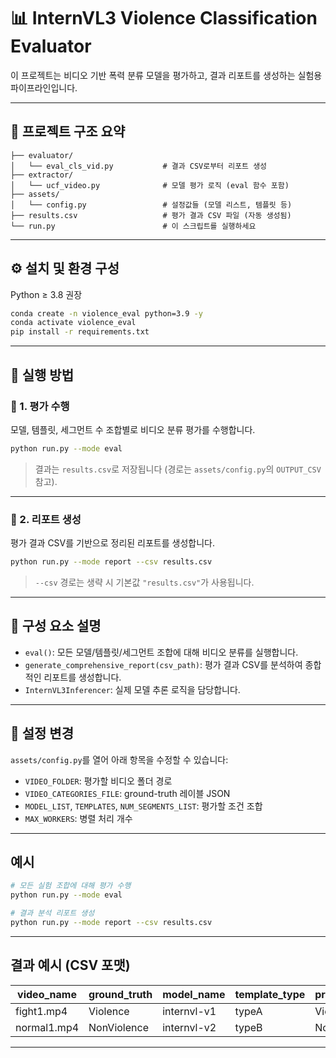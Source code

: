 
# 📊 InternVL3 Violence Classification Evaluator

이 프로젝트는 비디오 기반 폭력 분류 모델을 평가하고, 결과 리포트를 생성하는 실험용 파이프라인입니다.

---

## 📁 프로젝트 구조 요약

```plaintext
├── evaluator/
│   └── eval_cls_vid.py           # 결과 CSV로부터 리포트 생성
├── extractor/
│   └── ucf_video.py              # 모델 평가 로직 (eval 함수 포함)
├── assets/
│   └── config.py                 # 설정값들 (모델 리스트, 템플릿 등)
├── results.csv                   # 평가 결과 CSV 파일 (자동 생성됨)
└── run.py                        # 이 스크립트를 실행하세요
```

---

## ⚙️ 설치 및 환경 구성

Python ≥ 3.8 권장

```bash
conda create -n violence_eval python=3.9 -y
conda activate violence_eval
pip install -r requirements.txt

```

---

## 🚀 실행 방법

### 🔹 1. 평가 수행

모델, 템플릿, 세그먼트 수 조합별로 비디오 분류 평가를 수행합니다.

```bash
python run.py --mode eval
```

> 결과는 `results.csv`로 저장됩니다 (경로는 `assets/config.py`의 `OUTPUT_CSV` 참고).

---

### 🔹 2. 리포트 생성

평가 결과 CSV를 기반으로 정리된 리포트를 생성합니다.

```bash
python run.py --mode report --csv results.csv
```

> `--csv` 경로는 생략 시 기본값 `"results.csv"`가 사용됩니다.

---

## 🧩 구성 요소 설명

* `eval()`: 모든 모델/템플릿/세그먼트 조합에 대해 비디오 분류를 실행합니다.
* `generate_comprehensive_report(csv_path)`: 평가 결과 CSV를 분석하여 종합적인 리포트를 생성합니다.
* `InternVL3Inferencer`: 실제 모델 추론 로직을 담당합니다.

---

## 📝 설정 변경

`assets/config.py`를 열어 아래 항목을 수정할 수 있습니다:

* `VIDEO_FOLDER`: 평가할 비디오 폴더 경로
* `VIDEO_CATEGORIES_FILE`: ground-truth 레이블 JSON
* `MODEL_LIST`, `TEMPLATES`, `NUM_SEGMENTS_LIST`: 평가할 조건 조합
* `MAX_WORKERS`: 병렬 처리 개수

---

## 예시

```bash
# 모든 실험 조합에 대해 평가 수행
python run.py --mode eval

# 결과 분석 리포트 생성
python run.py --mode report --csv results.csv
```

---

## 결과 예시 (CSV 포맷)

| video\_name | ground\_truth | model\_name | template\_type | predicted\_category | num\_segment |
| ----------- | ------------- | ----------- | -------------- | ------------------- | ------------ |
| fight1.mp4  | Violence      | internvl-v1 | typeA          | Violence            | 8            |
| normal1.mp4 | NonViolence   | internvl-v2 | typeB          | NonViolence         | 16           |

---

